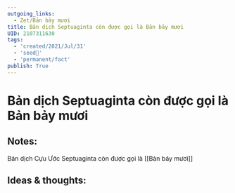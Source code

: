 ```yaml
---
outgoing_links:
  - Zet/Bản bảy mươi
title: Bản dịch Septuaginta còn được gọi là Bản bảy mươi
UID: 2107311630
tags:
  - 'created/2021/Jul/31'
  - 'seed🥜'
  - 'permanent/fact'
publish: True
---
```

# Bản dịch Septuaginta còn được gọi là Bản bảy mươi

## Notes:
Bản dịch Cựu Ước Septuaginta còn được gọi là [[Bản bảy mươi]]

## Ideas & thoughts:
